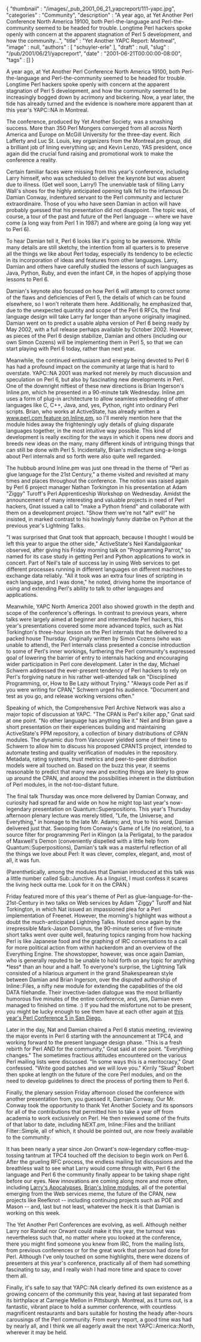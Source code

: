 {
   "thumbnail" : "/images/_pub_2001_06_21_yapcreport/111-yapc.jpg",
   "categories" : "Community",
   "description" : "A year ago, at Yet Another Perl Conference North America 19100, both Perl-the-language and Perl-the-community seemed to be headed for trouble. Longtime Perl hackers spoke openly with concern at the apparent stagnation of Perl 5 development, and how the community...",
   "title" : "Yet Another YAPC Report: Montreal",
   "image" : null,
   "authors" : [
      "schuyler-erle"
   ],
   "draft" : null,
   "slug" : "/pub/2001/06/21/yapcreport",
   "date" : "2001-06-21T00:00:00-08:00",
   "tags" : []
}





A year ago, at Yet Another Perl Conference North America 19100, both
Perl-the-language and Perl-the-community seemed to be headed for
trouble. Longtime Perl hackers spoke openly with concern at the apparent
stagnation of Perl 5 development, and how the community seemed to be
increasingly bogged down by acrimony and bickering. Now, a year later,
the tide has already turned and the evidence is nowhere more apparent
than at this year's YAPC::NA in Montreal.

The conference, produced by Yet Another Society, was a smashing success.
More than 350 Perl Mongers converged from all across North America and
Europe on McGill University for the three-day event. Rich Lafferty and
Luc St. Louis, key organizers from the Montreal.pm group, did a
brilliant job of lining everything up; and Kevin Lenzo, YAS president,
once again did the crucial fund raising and promotional work to make the
conference a reality.

Certain familiar faces were missing from this year's conference,
including Larry himself, who was scheduled to deliver the keynote but
was absent due to illness. (Get well soon, Larry!) The unenviable task
of filling Larry Wall's shoes for the highly anticipated opening talk
fell to the infamous Dr. Damian Conway, indentured servant to the Perl
community and lecturer extraordinaire. Those of you who have seen Damian
in action will have probably guessed that his presentation did not
disappoint. The topic was, of course, a tour of the past and future of
the Perl language -- where we have come (a long way from Perl 1 in 1987)
and where are going (a long way yet to Perl 6).

To hear Damian tell it, Perl 6 looks like it's going to be awesome.
While many details are still sketchy, the intention from all quarters is
to preserve all the things we like about Perl today, especially its
tendency to be eclectic in its incorporation of ideas and features from
other languages. Larry, Damian and others have carefully studied the
lessons of such languages as Java, Python, Ruby, and even the infant
C\#, in the hopes of applying those lessons to Perl 6.

Damian's keynote also focused on how Perl 6 will attempt to correct some
of the flaws and deficiencies of Perl 5, the details of which can be
found elsewhere, so I won't reiterate them here. Additionally, he
emphasized that, due to the unexpected quantity and scope of the Perl 6
RFCs, the final language design will take Larry far longer than anyone
originally imagined. Damian went on to predict a usable alpha version of
Perl 6 being ready by May 2002, with a full release perhaps available by
October 2002. However, as pieces of the Perl 6 design stabilize, Damian
and others (including our own Simon Cozens) will be implementing them in
Perl 5, so that we can start playing with Perl 6 today, rather than next
year.

Meanwhile, the continued enthusiasm and energy being devoted to Perl 6
has had a profound impact on the community at large that is hard to
overstate. YAPC::NA 2001 was marked not merely by much discussion and
speculation on Perl 6, but also by fascinating new developments in Perl.
One of the downright niftiest of these new directions is Brian
Ingerson's Inline.pm, which he presented in a 90-minute talk Wednesday.
Inline.pm uses a form of plug-in architecture to allow seamless
embedding of other languages like C, C++, Java, and, yes, Python, right
into ordinary Perl scripts. Brian, who works at ActiveState, has already
written a [www.perl.com feature on
Inline.pm](/media/_pub_2001_06_21_yapcreport/inline.html), so I'll
merely mention here that the module hides away the frighteningly ugly
details of gluing disparate languages together, in the most intuitive
way possible. This kind of development is really exciting for the ways
in which it opens new doors and breeds new ideas on the many, many
different kinds of intriguing things that can still be done with Perl 5.
Incidentally, Brian's midlecture sing-a-longs about Perl internals and
so forth were also quite well regarded.

The hubbub around Inline.pm was just one thread in the theme of "Perl as
glue language for the 21st Century," a theme visited and revisited at
many times and places throughout the conference. The notion was raised
again by Perl 6 project manager Nathan Torkington in his presentation at
Adam "Ziggy" Turoff's Perl Apprenticeship Workshop on Wednesday. Amidst
the announcement of many interesting and valuable projects in need of
Perl hackers, Gnat issued a call to "make a Python friend" and
collaborate with them on a development project. "Show them we're not
\*all\* evil!" he insisted, in marked contrast to his howlingly funny
diatribe on Python at the previous year's Lightning Talks.

"I was surprised that Gnat took that approach, because I thought I would
be left this year to argue the other side," ActiveState's Neil
Kandalgaonkar observed, after giving his Friday morning talk on
"Programming Parrot," so named for its case study in getting Perl and
Python applications to work in concert. Part of Neil's tale of success
lay in using Web services to get different processes running in
different languages on different machines to exchange data reliably.
"All it took was an extra four lines of scripting in each language, and
I was done," he noted, driving home the importance of using and
extending Perl's ability to talk to other languages and applications.

Meanwhile, YAPC North America 2001 also showed growth in the depth and
scope of the conference's offerings. In contrast to previous years,
where talks were largely aimed at beginner and intermediate Perl
hackers, this year's presentations covered some more advanced topics,
such as Nat Torkington's three-hour lesson on the Perl internals that he
delivered to a packed house Thursday. Originally written by Simon Cozens
(who was unable to attend), the Perl internals class presented a concise
introduction to some of Perl's inner workings, furthering the Perl
community's expressed goal of lowering the barrier of entry to internals
hacking and encouraging wider participation in Perl core development.
Later in the day, Michael Schwern addressed the ever-present tendency of
Perl hackers to rely on Perl's forgiving nature in his rather
well-attended talk on "Disciplined Programming, or, How to Be Lazy
without Trying." "Always code Perl as if you were writing for CPAN,"
Schwern urged his audience. "Document and test as you go, and release
working versions often."

Speaking of which, the Comprehensive Perl Archive Network was also a
major topic of discussion at YAPC. "The CPAN is Perl's killer app," Gnat
said at one point. "No other language has anything like it." Neil and
Brian gave a short presentation on their experiences building and
maintaining ActiveState's PPM repository, a collection of binary
distributions of CPAN modules. The dynamic duo from Vancouver yielded
some of their time to Schwern to allow him to discuss his proposed
CPANTS project, intended to automate testing and quality verification of
modules in the repository. Metadata, rating systems, trust metrics and
peer-to-peer distribution models were all touched on. Based on the buzz
this year, it seems reasonable to predict that many new and exciting
things are likely to grow up around the CPAN, and around the
possibilities inherent in the distribution of Perl modules, in the
not-too-distant future.

The final talk Thursday was once more delivered by Damian Conway, and
curiosity had spread far and wide on how he might top last year's
now-legendary presentation on Quantum::Superpositions. This year's
Thursday afternoon plenary lecture was merely titled, "Life, the
Universe, and Everything," in homage to the late Mr. Adams; and, true to
his word, Damian delivered just that. Swooping from Conway's Game of
Life (no relation), to a source filter for programming Perl in Klingon
(a la Perligata), to the paradox of Maxwell's Demon (conveniently
dispelled with a little help from Quantum::Superpositions), Damian's
talk was a masterful reflection of all the things we love about Perl: It
was clever, complex, elegant, and, most of all, it was fun.

(Parenthetically, among the modules that Damian introduced at this talk
was a little number called Sub::Junctive. As a linguist, I must confess
it scares the living heck outta me. Look for it on the CPAN.)

Friday featured more of this year's theme of Perl as
glue-language-for-the-21st-Century in two talks on Web services by Adam
"Ziggy" Turoff and Nat Torkington, in which Nat issued an impassioned
plea for a Perl implementation of Freenet. However, the morning's
highlight was without a doubt the much-anticipated Lightning Talks.
Hosted once again by the irrepressible Mark-Jason Dominus, the 90-minute
series of five-minute short talks went over quite well, featuring topics
ranging from how hacking Perl is like Japanese food and the graphing of
IRC conversations to a call for more political action from within
hackerdom and an overview of the Everything Engine. The showstopper,
however, was once again Damian, who is generally reputed to be unable to
hold forth on any topic for anything \*less\* than an hour and a half.
To everyone's surprise, the Lightning Talk consisted of a hilarious
argument in the grand Shakespearean style between Damian and Brian
Ingerson, over the disputed authorship of Inline::Files, a nifty new
module for extending the capabilities of the old DATA filehandle. Their
invective-laden dialogue was the most brilliantly humorous five minutes
of the entire conference, and, yes, Damian even managed to finished on
time. :) If you had the misfortune not to be present, you might be lucky
enough to see them have at each other again at [this year's Perl
Conference 5 in San Diego.](http://conferences.oreilly.com/perl/)

Later in the day, Nat and Damian chaired a Perl 6 status meeting,
reviewing the major events in Perl 6 starting with the announcement at
TPC4, and working forward to the present language design phase. "This is
a fresh rebirth for Perl AND for the community," Gnat said at one point.
"Everything changes." The sometimes fractious attitudes encountered on
the various Perl mailing lists were discussed. "In some ways this is a
meritocracy," Gnat confessed. "Write good patches and we will love you."
Kirrily "Skud" Robert then spoke at length on the future of the core
Perl modules, and on the need to develop guidelines to direct the
process of porting them to Perl 6.

Finally, the plenary session Friday afternoon closed the conference with
another presentation from, you guessed it, Damian Conway. Our Mr. Conway
took the opportunity to thank Yet Another Society and its sponsors for
all of the contributions that permitted him to take a year off from
academia to work exclusively on Perl. He then reviewed some of the
fruits of that labor to date, including NEXT.pm, Inline::Files and the
brilliant Filter::Simple, all of which, it should be pointed out, are
now freely available to the community.

It has been nearly a year since Jon Orwant's now-legendary
coffee-mug-tossing tantrum at TPC4 touched off the decision to begin
work on Perl 6. After the grueling RFC process, the endless mailing list
discussions and the breathless wait to see what Larry would come through
with, Perl 6 the language and Perl 6 the community finally appear to be
taking shape right before our eyes. New innovations are coming along
more and more often, including [Larry's
Apocalypses](/media/_pub_2001_06_21_yapcreport/wall.html), [Brian's
Inline modules](/media/_pub_2001_06_21_yapcreport/inline.html), all of
the potential emerging from the Web services meme, the future of the
CPAN, new projects like Reefknot -- including continuing projects such
as POE and Mason -- and, last but not least, whatever the heck it is
that Damian is working on this week.

The Yet Another Perl Conferences are evolving, as well. Although neither
Larry nor Randal nor Orwant could make it this year, the turnout was
nevertheless such that, no matter where you looked at the conference,
there you might find someone you knew from IRC, from the mailing lists,
from previous conferences or for the great work that person had done for
Perl. Although I've only touched on some highlights, there were dozens
of presenters at this year's conference, practically all of them had
something fascinating to say, and I really wish I had more time and
space to cover them all.

Finally, it's safe to say that YAPC::NA clearly defined its own
existence as a growing concern of the community this year, having at
last separated from its birthplace at Carnegie Mellon in Pittsburgh.
Montreal, as it turns out, is a fantastic, vibrant place to hold a
summer conference, with countless magnificent restaurants and bars
suitable for hosting the heady after-hours carousings of the Perl
community. From every report, a good time was had by nearly all, and I
think we all eagerly await the next YAPC::America::North, wherever it
may be held.


